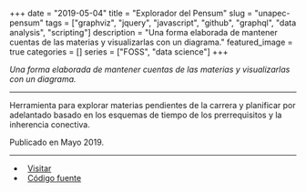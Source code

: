 +++ 
date = "2019-05-04"
title = "Explorador del Pensum"
slug = "unapec-pensum"
tags = ["graphviz", "jquery", "javascript", "github", "graphql", "data analysis", "scripting"]
description = "Una forma elaborada de mantener cuentas de las materias y visualizarlas con un diagrama."
featured_image = true
categories = []
series = ["FOSS", "data science"]
+++

<p>
<em>Una forma elaborada de mantener cuentas de las materias y visualizarlas con un diagrama.</em>
</p>
<hr>
<p>
    Herramienta para explorar materias pendientes de la carrera y planificar por adelantado basado en los esquemas de tiempo de los prerrequisitos y la inherencia conectiva.
</p>
<p>Publicado en Mayo 2019.</p>
<hr>
<ul>
	<li><i class="fa fa-terminal"></i>&nbsp; <a href="https://netrules.github.io/unapec-pensum/">Visitar</a></li>
	<li><i class="fa fa-download"></i>&nbsp; <a href="https://github.com/netrules/unapec-pensum">Código fuente</a></li>
</ul>